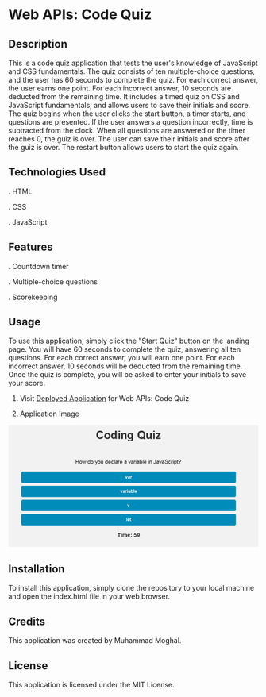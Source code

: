 # Web APIs: Code Quiz

## Description

This is a code quiz application that tests the user's knowledge of JavaScript and CSS fundamentals. The quiz consists of ten multiple-choice questions, and the user has 60 seconds to complete the quiz. For each correct answer, the user earns one point. For each incorrect answer, 10 seconds are deducted from the remaining time. It includes a timed quiz on CSS and JavaScript fundamentals, and allows users to save their initials and score. The quiz begins when the user clicks the start button, a timer starts, and questions are presented. If the user answers a question incorrectly, time is subtracted from the clock. When all questions are answered or the timer reaches 0, the guiz is over. The user can save their initials and score after the guiz is over. The restart button allows users to start the quiz again.


## Technologies Used

.   HTML

.   CSS

.   JavaScript


## Features

.   Countdown timer

.   Multiple-choice questions

.   Scorekeeping


## Usage

To use this application, simply click the "Start Quiz" button on the landing page. You will have 60 seconds to complete the quiz, answering all ten questions. For each correct answer, you will earn one point. For each incorrect answer, 10 seconds will be deducted from the remaining time. Once the quiz is complete, you will be asked to enter your initials to save your score.

1. Visit [Deployed Application](https://mmoghal.github.io/calm-reward/) for Web APIs: Code Quiz

2. Application Image

![alt Image of the application](https://github.com/mmoghal/calm-reward/blob/main/assets/images/quiz.png)


## Installation

To install this application, simply clone the repository to your local machine and open the index.html file in your web browser.

## Credits

This application was created by Muhammad Moghal.

## License

This application is licensed under the MIT License.